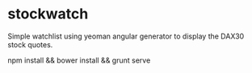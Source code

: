 # stockwatch
Simple watchlist using yeoman angular generator to display the DAX30 stock quotes.

npm install && bower install && grunt serve
